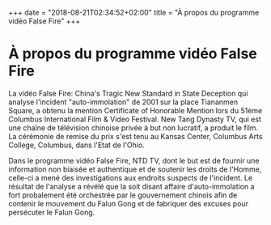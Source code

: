+++
date = "2018-08-21T02:34:52+02:00"
title = "À propos du programme vidéo False Fire"
+++

# À propos du programme vidéo False Fire

La vidéo False Fire: China's Tragic New Standard in State Deception qui analyse l'incident "auto-immolation" de 2001 sur la place Tiananmen Square, a obtenu la mention Certificate of Honorable Mention lors du 51ème Columbus International Film & Video Festival. New Tang Dynasty TV, qui est une chaîne de télévision chinoise privée à but non lucratif, a produit le film. La cérémonie de remise du prix s'est tenu au Kansas Center, Columbus Arts College, Columbus, dans l'Etat de l'Ohio.

Dans le programme vidéo False Fire, NTD TV, dont le but est de fournir une information non biaisée et authentique et de soutenir les droits de l'Homme, celle-ci a mené des investigations aux endroits suspects de l'incident. Le résultat de l'analyse a révélé que la soit disant affaire d'auto-immolation a fort probalement été orchestrée par le gouvernement chinois afin de contenir le mouvement du Falun Gong et de fabriquer des excuses pour persécuter le Falun Gong.
